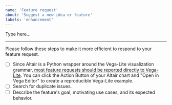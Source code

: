 ```yaml
---
name: 'Feature request'
about: 'Suggest a new idea or feature'
labels: 'enhancement'
---
```


Type here...

---

Please follow these steps to make it more efficient to respond to your feature request.

- [ ] Since Altair is a Python wrapper around the Vega-Lite visualization grammar, [most feature requests should be reported directly to Vega-Lite](https://github.com/vega/vega-lite/issues). You can click the Action Button of your Altair chart and "Open in Vega Editor" to create a reproducible Vega-Lite example.
- [ ] Search for duplicate issues.
- [ ] Describe the feature's goal, motivating use cases, and its expected behavior.
